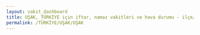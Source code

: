 ```yaml
---
layout: vakit_dashboard
title: UŞAK, TÜRKİYE için iftar, namaz vakitleri ve hava durumu - ilçe/eyalet seç
permalink: /TÜRKİYE/UŞAK/UŞAK
---
```


<script type="text/javascript">
  var GLOBAL_COUNTRY = 'TÜRKİYE';
  var GLOBAL_CITY = 'UŞAK';
  var GLOBAL_STATE = 'UŞAK';
  var lat = 72;
  var lon = 21;
</script>
